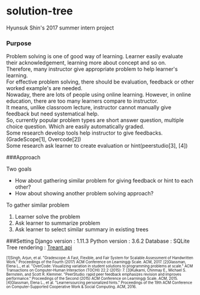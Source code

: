 # solution-tree
Hyunsuk Shin's 2017 summer intern project 

### Purpose
Problem solving is one of good way of learning. Learner easily evaluate their acknowledgement, learning more about concept and so on. <br>
Therefore, many instructor give appropriate problem to help learner's learning. <br>
For effective problem solving, there should be evaluation, feedback or other worked example's are needed. <br>
Nowaday, there are lots of people using online learning. However, in online education, there are too many learners compare to instructor. <br>
It means, unlike classroom lecture, instructor cannot manually give feedback but need systematical help. <br>
So, currently popular problem types are short answer question, multiple choice question. Which are easily automatically graded. <br>
Some research develop tools help instructor to give feedbacks.(GradeScope[1], Overcode[2]) <br>
Some research ask learner to create evaluation or hint(peerstudio[3], [4])<br>

###Approach

Two goals
- How about gathering similar problem for giving feedback or hint to each other?
- How about showing another problem solving approach?

To gather similar problem
 1. Learner solve the problem
 2. Ask learner to summarize problem
 3. Ask learner to select similar summary in existing trees



###Setting
Django version : 1.11.3
Python version : 3.6.2
Database : SQLite
Tree rendering : <a href="http://fperucic.github.io/treant-js/">Treant.api</a>

<sub><sup>
[1]Singh, Arjun, et al. "Gradescope: A Fast, Flexible, and Fair System for Scalable Assessment of Handwritten Work." Proceedings of the Fourth (2017) ACM Conference on Learning@ Scale. ACM, 2017.
[2]Glassman, Elena L., et al. "OverCode: Visualizing variation in student solutions to programming problems at scale." ACM Transactions on Computer-Human Interaction (TOCHI) 22.2 (2015): 7.
[3]Kulkarni, Chinmay E., Michael S. Bernstein, and Scott R. Klemmer. "PeerStudio: rapid peer feedback emphasizes revision and improves performance." Proceedings of the Second (2015) ACM Conference on Learning@ Scale. ACM, 2015.
[4]Glassman, Elena L., et al. "Learnersourcing personalized hints." Proceedings of the 19th ACM Conference on Computer-Supported Cooperative Work & Social Computing. ACM, 2016.
</sup></sub>
